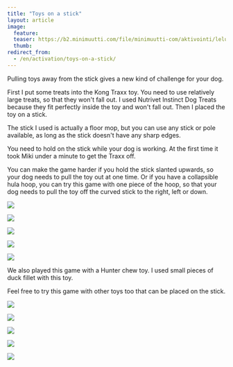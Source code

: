 ```yaml
---
title: "Toys on a stick"
layout: article
image:
  feature:
  teaser: https://b2.minimuutti.com/file/minimuutti-com/aktivointi/lelut-tikussa/DS07913_-245px.jpg
  thumb:
redirect_from:
  - /en/activation/toys-on-a-stick/
---
```


Pulling toys away from the stick gives a new kind of challenge for your dog.

First I put some treats into the Kong Traxx toy. You need to use relatively large treats, so that they won't fall out. I used Nutrivet Instinct Dog Treats because they fit perfectly inside the toy and won't fall out. Then I placed the toy on a stick.

The stick I used is actually a floor mop, but you can use any stick or pole available, as long as the stick doesn't have any sharp edges.

You need to hold on the stick while your dog is working. At the first time it took Miki under a minute to get the Traxx off.

You can make the game harder if you hold the stick slanted upwards, so your dog needs to pull the toy out at one time. Or if you have a collapsible hula hoop, you can try this game with one piece of the hoop, so that your dog needs to pull the toy off the curved stick to the right, left or down.

![](https://b2.minimuutti.com/file/minimuutti-com/aktivointi/lelut-tikussa/DS07912-800px.jpg)

![](https://b2.minimuutti.com/file/minimuutti-com/aktivointi/lelut-tikussa/DS07913-800px.jpg)

![](https://b2.minimuutti.com/file/minimuutti-com/aktivointi/lelut-tikussa/DS07996-800px.jpg)

![](https://b2.minimuutti.com/file/minimuutti-com/aktivointi/lelut-tikussa/DS08013-800px.jpg)

![](https://b2.minimuutti.com/file/minimuutti-com/aktivointi/lelut-tikussa/DS08019-800px.jpg)

We also played this game with a Hunter chew toy. I used small pieces of duck fillet with this toy.

Feel free to try this game with other toys too that can be placed on the stick.

![](https://b2.minimuutti.com/file/minimuutti-com/aktivointi/lelut-tikussa/DS08025-800px.jpg)

![](https://b2.minimuutti.com/file/minimuutti-com/aktivointi/lelut-tikussa/DS08028-800px.jpg)

![](https://b2.minimuutti.com/file/minimuutti-com/aktivointi/lelut-tikussa/DS08031-800px.jpg)

![](https://b2.minimuutti.com/file/minimuutti-com/aktivointi/lelut-tikussa/DS08050-800px.jpg)

![](https://b2.minimuutti.com/file/minimuutti-com/aktivointi/lelut-tikussa/DS08022-800px.jpg)
